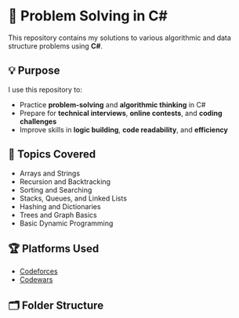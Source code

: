 # 🧠 Problem Solving in C#

This repository contains my solutions to various algorithmic and data structure problems using **C#**.

## 💡 Purpose

I use this repository to:
- Practice **problem-solving** and **algorithmic thinking** in C#
- Prepare for **technical interviews**, **online contests**, and **coding challenges**
- Improve skills in **logic building**, **code readability**, and **efficiency**

## 🧪 Topics Covered

- Arrays and Strings
- Recursion and Backtracking
- Sorting and Searching
- Stacks, Queues, and Linked Lists
- Hashing and Dictionaries
- Trees and Graph Basics
- Basic Dynamic Programming

## 🏆 Platforms Used

- [Codeforces](https://codeforces.com/profile/s3dd01)
- [Codewars](https://www.codewars.com/users/s3dd01)

## 🗂️ Folder Structure


